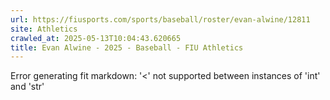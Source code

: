 ```yaml
---
url: https://fiusports.com/sports/baseball/roster/evan-alwine/12811
site: Athletics
crawled_at: 2025-05-13T10:04:43.620665
title: Evan Alwine - 2025 - Baseball - FIU Athletics
---
```


Error generating fit markdown: '<' not supported between instances of 'int' and 'str'